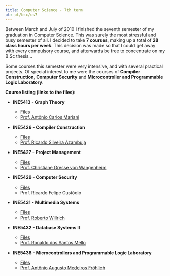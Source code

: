 ```yaml
---
title: Computer Science - 7th term
pt: pt/bsc/cs7
---
```


Between March and July of 2010 I finished the seventh semester of my graduation in Computer Science.
This was surely the most stressful and busy semester of all.
I decided to take **7 courses**, making up a total of **28 class hours per week**.
This decision was made so that I could get away with every compulsory course, and afterwards be free to concentrate on my B.Sc thesis...

Some courses this semester were very intensive, and with several practical projects.
Of special interest to me were the courses of **Compiler Construction**, **Computer Security** and **Microcontroller and Programmable Logic Laboratory**.

**Course listing (links to the files):**

  * **INE5413 - Graph Theory**
      + [Files](http://constantijn.alvb.in/graduacao/disciplinas/ine5413/)
      + [Prof. Antônio Carlos Mariani](http://www.inf.ufsc.br/~a.c.mariani/)

  * **INE5426 - Compiler Construction**
      + [Files](http://constantijn.alvb.in/graduacao/disciplinas/ine5426/)
      + [Prof. Ricardo Silveira Azambuja](http://www.inf.ufsc.br/~silveira/)

  * **INE5427 - Project Management**
      + [Files](http://constantijn.alvb.in/graduacao/disciplinas/ine5427/)
      + [Prof. Christiane Gresse von Wangenheim](http://www.inf.ufsc.br/~gresse/)

  * **INE5429 - Computer Security**
      + [Files](http://constantijn.alvb.in/graduacao/disciplinas/ine5429/)
      + Prof. Ricardo Felipe Custódio

  * **INE5431 - Multimedia Systems**
      + [Files](http://constantijn.alvb.in/graduacao/disciplinas/ine5431/)
      + [Prof. Roberto Willrich](http://www.inf.ufsc.br/~willrich/)

  * **INE5432 - Database Systems II**
      + [Files](http://constantijn.alvb.in/graduacao/disciplinas/ine5432/)
      + [Prof. Ronaldo dos Santos Mello](http://www.inf.ufsc.br/~ronaldo/)

  * **INE5438 - Microcontrollers and Programmable Logic Laboratory**
      + [Files](http://constantijn.alvb.in/graduacao/disciplinas/ine5438/)
      + [Prof. Antônio Augusto Medeiros Fröhlich](http://www.lisha.ufsc.br/Guto)

